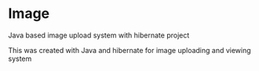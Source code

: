 # Image
Java based image upload system with hibernate project

This was created with Java and hibernate for image uploading and viewing system
